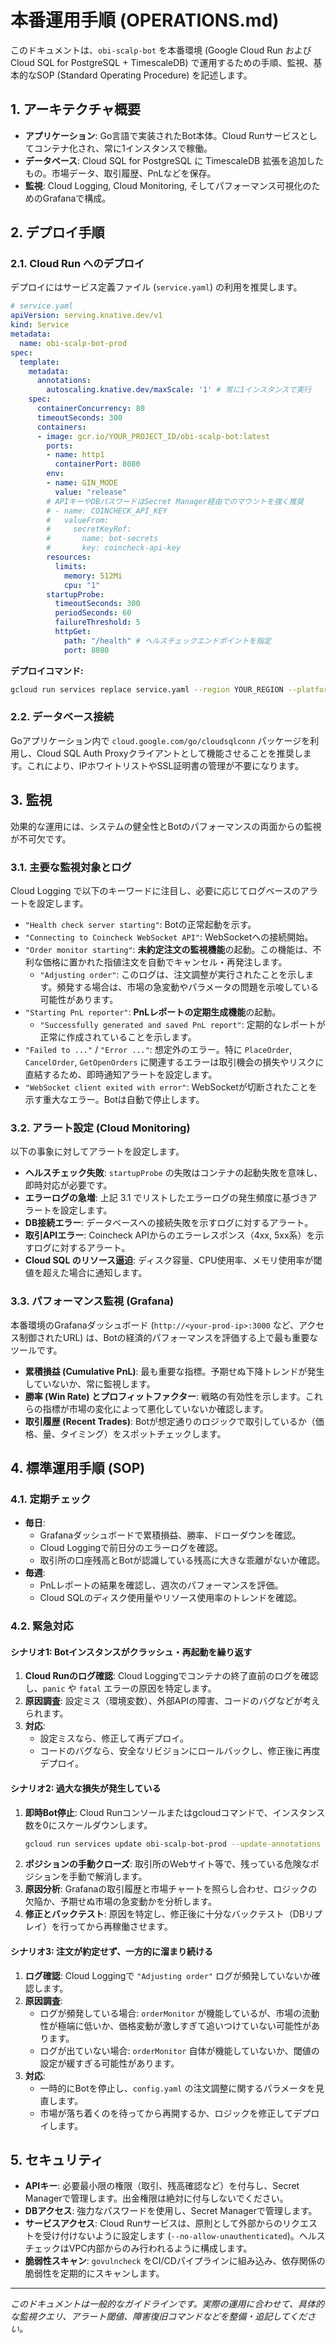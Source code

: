 # 本番運用手順 (OPERATIONS.md)

このドキュメントは、`obi-scalp-bot` を本番環境 (Google Cloud Run および Cloud SQL for PostgreSQL + TimescaleDB) で運用するための手順、監視、基本的なSOP (Standard Operating Procedure) を記述します。

## 1. アーキテクチャ概要

-   **アプリケーション**: Go言語で実装されたBot本体。Cloud Runサービスとしてコンテナ化され、常に1インスタンスで稼働。
-   **データベース**: Cloud SQL for PostgreSQL に TimescaleDB 拡張を追加したもの。市場データ、取引履歴、PnLなどを保存。
-   **監視**: Cloud Logging, Cloud Monitoring, そしてパフォーマンス可視化のためのGrafanaで構成。

## 2. デプロイ手順

### 2.1. Cloud Run へのデプロイ

デプロイにはサービス定義ファイル (`service.yaml`) の利用を推奨します。

```yaml
# service.yaml
apiVersion: serving.knative.dev/v1
kind: Service
metadata:
  name: obi-scalp-bot-prod
spec:
  template:
    metadata:
      annotations:
        autoscaling.knative.dev/maxScale: '1' # 常に1インスタンスで実行
    spec:
      containerConcurrency: 80
      timeoutSeconds: 300
      containers:
      - image: gcr.io/YOUR_PROJECT_ID/obi-scalp-bot:latest
        ports:
        - name: http1
          containerPort: 8080
        env:
        - name: GIN_MODE
          value: "release"
        # APIキーやDBパスワードはSecret Manager経由でのマウントを強く推奨
        # - name: COINCHECK_API_KEY
        #   valueFrom:
        #     secretKeyRef:
        #       name: bot-secrets
        #       key: coincheck-api-key
        resources:
          limits:
            memory: 512Mi
            cpu: "1"
        startupProbe:
          timeoutSeconds: 300
          periodSeconds: 60
          failureThreshold: 5
          httpGet:
            path: "/health" # ヘルスチェックエンドポイントを指定
            port: 8080
```

**デプロイコマンド:**
```bash
gcloud run services replace service.yaml --region YOUR_REGION --platform managed
```

### 2.2. データベース接続

Goアプリケーション内で `cloud.google.com/go/cloudsqlconn` パッケージを利用し、Cloud SQL Auth Proxyクライアントとして機能させることを推奨します。これにより、IPホワイトリストやSSL証明書の管理が不要になります。

## 3. 監視

効果的な運用には、システムの健全性とBotのパフォーマンスの両面からの監視が不可欠です。

### 3.1. 主要な監視対象とログ

Cloud Logging で以下のキーワードに注目し、必要に応じてログベースのアラートを設定します。

-   `"Health check server starting"`: Botの正常起動を示す。
-   `"Connecting to Coincheck WebSocket API"`: WebSocketへの接続開始。
-   `"Order monitor starting"`: **未約定注文の監視機能**の起動。この機能は、不利な価格に置かれた指値注文を自動でキャンセル・再発注します。
    -   `"Adjusting order"`: このログは、注文調整が実行されたことを示します。頻発する場合は、市場の急変動やパラメータの問題を示唆している可能性があります。
-   `"Starting PnL reporter"`: **PnLレポートの定期生成機能**の起動。
    -   `"Successfully generated and saved PnL report"`: 定期的なレポートが正常に作成されていることを示します。
-   `"Failed to ..."` / `"Error ..."`: 想定外のエラー。特に `PlaceOrder`, `CancelOrder`, `GetOpenOrders` に関連するエラーは取引機会の損失やリスクに直結するため、即時通知アラートを設定します。
-   `"WebSocket client exited with error"`: WebSocketが切断されたことを示す重大なエラー。Botは自動で停止します。

### 3.2. アラート設定 (Cloud Monitoring)

以下の事象に対してアラートを設定します。

-   **ヘルスチェック失敗**: `startupProbe` の失敗はコンテナの起動失敗を意味し、即時対応が必要です。
-   **エラーログの急増**: 上記 3.1 でリストしたエラーログの発生頻度に基づきアラートを設定します。
-   **DB接続エラー**: データベースへの接続失敗を示すログに対するアラート。
-   **取引APIエラー**: Coincheck APIからのエラーレスポンス（4xx, 5xx系）を示すログに対するアラート。
-   **Cloud SQL のリソース逼迫**: ディスク容量、CPU使用率、メモリ使用率が閾値を超えた場合に通知します。

### 3.3. パフォーマンス監視 (Grafana)

本番環境のGrafanaダッシュボード (`http://<your-prod-ip>:3000` など、アクセス制御されたURL) は、Botの経済的パフォーマンスを評価する上で最も重要なツールです。

-   **累積損益 (Cumulative PnL)**: 最も重要な指標。予期せぬ下降トレンドが発生していないか、常に監視します。
-   **勝率 (Win Rate) とプロフィットファクター**: 戦略の有効性を示します。これらの指標が市場の変化によって悪化していないか確認します。
-   **取引履歴 (Recent Trades)**: Botが想定通りのロジックで取引しているか（価格、量、タイミング）をスポットチェックします。

## 4. 標準運用手順 (SOP)

### 4.1. 定期チェック

-   **毎日**:
    -   Grafanaダッシュボードで累積損益、勝率、ドローダウンを確認。
    -   Cloud Loggingで前日分のエラーログを確認。
    -   取引所の口座残高とBotが認識している残高に大きな乖離がないか確認。
-   **毎週**:
    -   PnLレポートの結果を確認し、週次のパフォーマンスを評価。
    -   Cloud SQLのディスク使用量やリソース使用率のトレンドを確認。

### 4.2. 緊急対応

#### シナリオ1: Botインスタンスがクラッシュ・再起動を繰り返す

1.  **Cloud Runのログ確認**: Cloud Loggingでコンテナの終了直前のログを確認し、`panic` や `fatal` エラーの原因を特定します。
2.  **原因調査**: 設定ミス（環境変数）、外部APIの障害、コードのバグなどが考えられます。
3.  **対応**:
    -   設定ミスなら、修正して再デプロイ。
    -   コードのバグなら、安全なリビジョンにロールバックし、修正後に再度デプロイ。

#### シナリオ2: 過大な損失が発生している

1.  **即時Bot停止**: Cloud Runコンソールまたはgcloudコマンドで、インスタンス数を0にスケールダウンします。
    ```bash
    gcloud run services update obi-scalp-bot-prod --update-annotations autoscaling.knative.dev/maxScale=0 --region YOUR_REGION
    ```
2.  **ポジションの手動クローズ**: 取引所のWebサイト等で、残っている危険なポジションを手動で解消します。
3.  **原因分析**: Grafanaの取引履歴と市場チャートを照らし合わせ、ロジックの欠陥か、予期せぬ市場の急変動かを分析します。
4.  **修正とバックテスト**: 原因を特定し、修正後に十分なバックテスト（DBリプレイ）を行ってから再稼働させます。

#### シナリオ3: 注文が約定せず、一方的に溜まり続ける

1.  **ログ確認**: Cloud Loggingで `"Adjusting order"` ログが頻発していないか確認します。
2.  **原因調査**:
    -   ログが頻発している場合: `orderMonitor` が機能しているが、市場の流動性が極端に低いか、価格変動が激しすぎて追いつけていない可能性があります。
    -   ログが出ていない場合: `orderMonitor` 自体が機能していないか、閾値の設定が緩すぎる可能性があります。
3.  **対応**:
    -   一時的にBotを停止し、`config.yaml` の注文調整に関するパラメータを見直します。
    -   市場が落ち着くのを待ってから再開するか、ロジックを修正してデプロイします。

## 5. セキュリティ

-   **APIキー**: 必要最小限の権限（取引、残高確認など）を付与し、Secret Managerで管理します。出金権限は絶対に付与しないでください。
-   **DBアクセス**: 強力なパスワードを使用し、Secret Managerで管理します。
-   **サービスアクセス**: Cloud Runサービスは、原則として外部からのリクエストを受け付けないように設定します (`--no-allow-unauthenticated`)。ヘルスチェックはVPC内部からのみ行われるように構成します。
-   **脆弱性スキャン**: `govulncheck` をCI/CDパイプラインに組み込み、依存関係の脆弱性を定期的にスキャンします。

---
*このドキュメントは一般的なガイドラインです。実際の運用に合わせて、具体的な監視クエリ、アラート閾値、障害復旧コマンドなどを整備・追記してください。*
